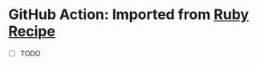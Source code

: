 # GitHub Action: Imported from [Ruby Recipe](https://github.com/mscoutermarsh/ruby-action-recipe) 

- [ ] TODO
